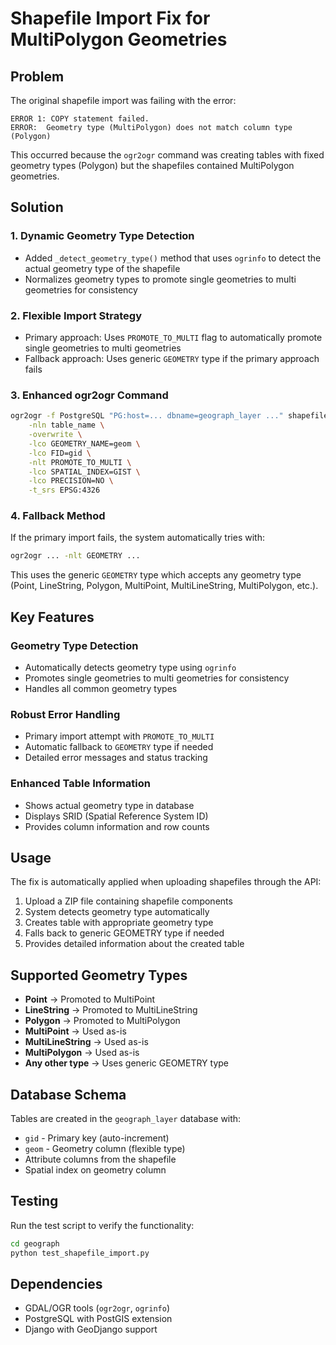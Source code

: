 # Shapefile Import Fix for MultiPolygon Geometries

## Problem
The original shapefile import was failing with the error:
```
ERROR 1: COPY statement failed.
ERROR:  Geometry type (MultiPolygon) does not match column type (Polygon)
```

This occurred because the `ogr2ogr` command was creating tables with fixed geometry types (Polygon) but the shapefiles contained MultiPolygon geometries.

## Solution

### 1. Dynamic Geometry Type Detection
- Added `_detect_geometry_type()` method that uses `ogrinfo` to detect the actual geometry type of the shapefile
- Normalizes geometry types to promote single geometries to multi geometries for consistency

### 2. Flexible Import Strategy
- Primary approach: Uses `PROMOTE_TO_MULTI` flag to automatically promote single geometries to multi geometries
- Fallback approach: Uses generic `GEOMETRY` type if the primary approach fails

### 3. Enhanced ogr2ogr Command
```bash
ogr2ogr -f PostgreSQL "PG:host=... dbname=geograph_layer ..." shapefile.shp \
    -nln table_name \
    -overwrite \
    -lco GEOMETRY_NAME=geom \
    -lco FID=gid \
    -nlt PROMOTE_TO_MULTI \
    -lco SPATIAL_INDEX=GIST \
    -lco PRECISION=NO \
    -t_srs EPSG:4326
```

### 4. Fallback Method
If the primary import fails, the system automatically tries with:
```bash
ogr2ogr ... -nlt GEOMETRY ...
```

This uses the generic `GEOMETRY` type which accepts any geometry type (Point, LineString, Polygon, MultiPoint, MultiLineString, MultiPolygon, etc.).

## Key Features

### Geometry Type Detection
- Automatically detects geometry type using `ogrinfo`
- Promotes single geometries to multi geometries for consistency
- Handles all common geometry types

### Robust Error Handling
- Primary import attempt with `PROMOTE_TO_MULTI`
- Automatic fallback to `GEOMETRY` type if needed
- Detailed error messages and status tracking

### Enhanced Table Information
- Shows actual geometry type in database
- Displays SRID (Spatial Reference System ID)
- Provides column information and row counts

## Usage

The fix is automatically applied when uploading shapefiles through the API:

1. Upload a ZIP file containing shapefile components
2. System detects geometry type automatically
3. Creates table with appropriate geometry type
4. Falls back to generic GEOMETRY type if needed
5. Provides detailed information about the created table

## Supported Geometry Types

- **Point** → Promoted to MultiPoint
- **LineString** → Promoted to MultiLineString  
- **Polygon** → Promoted to MultiPolygon
- **MultiPoint** → Used as-is
- **MultiLineString** → Used as-is
- **MultiPolygon** → Used as-is
- **Any other type** → Uses generic GEOMETRY type

## Database Schema

Tables are created in the `geograph_layer` database with:
- `gid` - Primary key (auto-increment)
- `geom` - Geometry column (flexible type)
- Attribute columns from the shapefile
- Spatial index on geometry column

## Testing

Run the test script to verify the functionality:
```bash
cd geograph
python test_shapefile_import.py
```

## Dependencies

- GDAL/OGR tools (`ogr2ogr`, `ogrinfo`)
- PostgreSQL with PostGIS extension
- Django with GeoDjango support
